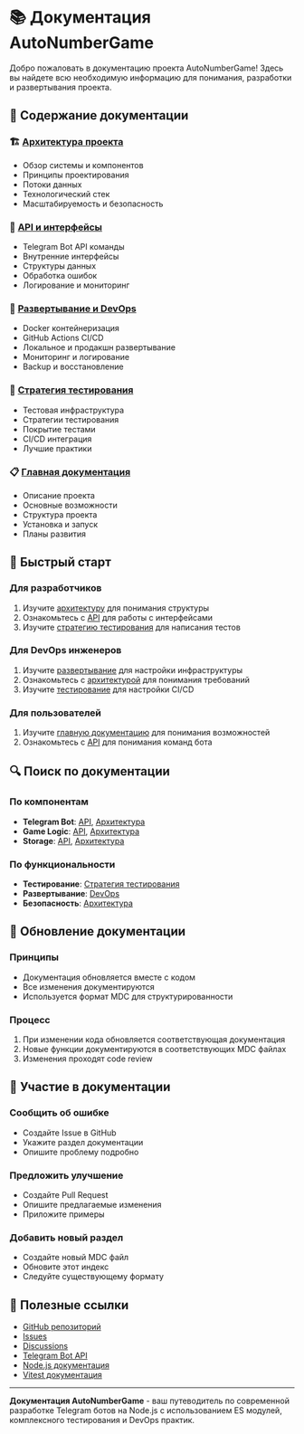 # 📚 Документация AutoNumberGame

Добро пожаловать в документацию проекта AutoNumberGame! Здесь вы найдете всю необходимую информацию для понимания, разработки и развертывания проекта.

## 📖 Содержание документации

### 🏗️ [Архитектура проекта](architecture.mdc)
- Обзор системы и компонентов
- Принципы проектирования
- Потоки данных
- Технологический стек
- Масштабируемость и безопасность

### 🔌 [API и интерфейсы](api.mdc)
- Telegram Bot API команды
- Внутренние интерфейсы
- Структуры данных
- Обработка ошибок
- Логирование и мониторинг

### 🚀 [Развертывание и DevOps](deployment.mdc)
- Docker контейнеризация
- GitHub Actions CI/CD
- Локальное и продакшн развертывание
- Мониторинг и логирование
- Backup и восстановление

### 🧪 [Стратегия тестирования](testing.mdc)
- Тестовая инфраструктура
- Стратегии тестирования
- Покрытие тестами
- CI/CD интеграция
- Лучшие практики

### 📋 [Главная документация](project.mdc)
- Описание проекта
- Основные возможности
- Структура проекта
- Установка и запуск
- Планы развития

## 🎯 Быстрый старт

### Для разработчиков
1. Изучите [архитектуру](architecture.mdc) для понимания структуры
2. Ознакомьтесь с [API](api.mdc) для работы с интерфейсами
3. Изучите [стратегию тестирования](testing.mdc) для написания тестов

### Для DevOps инженеров
1. Изучите [развертывание](deployment.mdc) для настройки инфраструктуры
2. Ознакомьтесь с [архитектурой](architecture.mdc) для понимания требований
3. Изучите [тестирование](testing.mdc) для настройки CI/CD

### Для пользователей
1. Изучите [главную документацию](project.mdc) для понимания возможностей
2. Ознакомьтесь с [API](api.mdc) для понимания команд бота

## 🔍 Поиск по документации

### По компонентам
- **Telegram Bot**: [API](api.mdc#telegram-bot-api), [Архитектура](architecture.mdc#1-telegram-bot-interface-srcbottelegrambotjs)
- **Game Logic**: [API](api.mdc#game-logic-interface), [Архитектура](architecture.mdc#2-game-logic-srcgamegame-logicjs)
- **Storage**: [API](api.mdc#gamestorage-interface), [Архитектура](architecture.mdc#3-game-storage-srcstoragestoragejs)

### По функциональности
- **Тестирование**: [Стратегия тестирования](testing.mdc)
- **Развертывание**: [DevOps](deployment.mdc)
- **Безопасность**: [Архитектура](architecture.mdc#безопасность)

## 📝 Обновление документации

### Принципы
- Документация обновляется вместе с кодом
- Все изменения документируются
- Используется формат MDC для структурированности

### Процесс
1. При изменении кода обновляется соответствующая документация
2. Новые функции документируются в соответствующих MDC файлах
3. Изменения проходят code review

## 🤝 Участие в документации

### Сообщить об ошибке
- Создайте Issue в GitHub
- Укажите раздел документации
- Опишите проблему подробно

### Предложить улучшение
- Создайте Pull Request
- Опишите предлагаемые изменения
- Приложите примеры

### Добавить новый раздел
- Создайте новый MDC файл
- Обновите этот индекс
- Следуйте существующему формату

## 🔗 Полезные ссылки

- [GitHub репозиторий](https://github.com/username/AutoNumberGame)
- [Issues](https://github.com/username/AutoNumberGame/issues)
- [Discussions](https://github.com/username/AutoNumberGame/discussions)
- [Telegram Bot API](https://core.telegram.org/bots/api)
- [Node.js документация](https://nodejs.org/docs/)
- [Vitest документация](https://vitest.dev/)

---

**Документация AutoNumberGame** - ваш путеводитель по современной разработке Telegram ботов на Node.js с использованием ES модулей, комплексного тестирования и DevOps практик.
